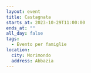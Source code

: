 ```yaml
---
layout: event
title: Castagnata
starts_at: 2023-10-29T11:00:00
ends_at: ""
all_day: false
tags:
  - Evento per famiglie
location:
  city: Morimondo
  address: Abbazia
---
```

